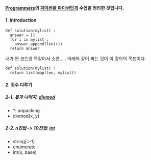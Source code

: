 **[Programmers]의 [파이썬을 파이썬답게] 수업을 정리한 것입니다.**

[Programmers]: https://programmers.co.kr/
[파이썬을 파이썬답게]: https://programmers.co.kr/learn/courses/4008


#### 1. Introduction
```
def solution(mylist) :
  answer = []
  for i in mylist :
    answer.append(len(i))
  return answer
```
내가 짠 코드랑 똑같아서 소름.....
아래와 같이 짜는 것이 이 강의의 목표이다. 

```
def solution(mylist) :
  return list(map(len, mylist))
```


#### 2. 정수 다루기
##### 2-1. 몫과 나머지: [divmod]
  * \*: unpacking
  * divmod(x, y)
##### 2-2. n진법 -> 10진법: [int]
  * string\[::-1\]
  * enumerate
  * int(x, base)

[divmod]: https://github.com/kim-ji-youn/tutorials/blob/main/Python/divmod.md
[int]: https://github.com/kim-ji-youn/tutorials/blob/main/Python/int.md
